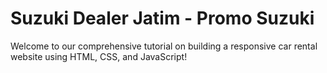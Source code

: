 # Suzuki Dealer Jatim - Promo Suzuki
Welcome to our comprehensive tutorial on building a responsive car rental website using HTML, CSS, and JavaScript!
